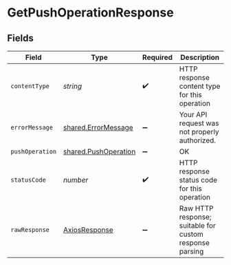# GetPushOperationResponse


## Fields

| Field                                                        | Type                                                         | Required                                                     | Description                                                  |
| ------------------------------------------------------------ | ------------------------------------------------------------ | ------------------------------------------------------------ | ------------------------------------------------------------ |
| `contentType`                                                | *string*                                                     | :heavy_check_mark:                                           | HTTP response content type for this operation                |
| `errorMessage`                                               | [shared.ErrorMessage](../../models/shared/errormessage.md)   | :heavy_minus_sign:                                           | Your API request was not properly authorized.                |
| `pushOperation`                                              | [shared.PushOperation](../../models/shared/pushoperation.md) | :heavy_minus_sign:                                           | OK                                                           |
| `statusCode`                                                 | *number*                                                     | :heavy_check_mark:                                           | HTTP response status code for this operation                 |
| `rawResponse`                                                | [AxiosResponse](https://axios-http.com/docs/res_schema)      | :heavy_minus_sign:                                           | Raw HTTP response; suitable for custom response parsing      |